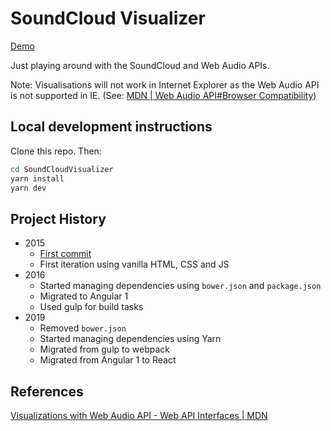 # SoundCloud Visualizer

[Demo](http://pakkudon.github.io/SoundCloudVisualizer/)

Just playing around with the SoundCloud and Web Audio APIs.

Note: Visualisations will not work in Internet Explorer as the Web Audio API is not supported in IE. (See: [MDN | Web Audio API#Browser Compatibility](https://developer.mozilla.org/en-US/docs/Web/API/Web_Audio_API#Browser_compatibility))

## Local development instructions

Clone this repo. Then:
```sh
cd SoundCloudVisualizer
yarn install
yarn dev
```

## Project History
- 2015
  - [First commit](https://github.com/PakkuDon/SoundCloudVisualizer/commit/325fe6331e3a242c1484f3fe38d64efc66f17991)
  - First iteration using vanilla HTML, CSS and JS
- 2016
  - Started managing dependencies using `bower.json` and `package.json`
  - Migrated to Angular 1
  - Used gulp for build tasks
- 2019
  - Removed `bower.json`
  - Started managing dependencies using Yarn
  - Migrated from gulp to webpack
  - Migrated from Angular 1 to React

## References

[Visualizations with Web Audio API - Web API Interfaces | MDN](https://developer.mozilla.org/en-US/docs/Web/API/Web_Audio_API/Visualizations_with_Web_Audio_API)
